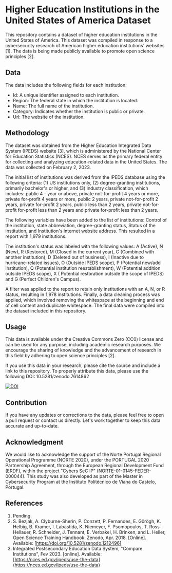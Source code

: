 # Higher Education Institutions in the United States of America Dataset

This repository contains a dataset of higher education institutions in the United States of America.
This dataset was compiled in response to a cybersecurity research of American higher education institutions' websites [1]. The data is being made publicly available to promote open science principles [2].

## Data

The data includes the following fields for each institution:

- Id: A unique identifier assigned to each institution.
- Region: The federal state in which the institution is located.
- Name: The full name of the institution.
- Category: Indicates whether the institution is public or private.
- Url: The website of the institution.

## Methodology

The dataset was obtained from the Higher Education Integrated Data System (IPEDS) website [3], which is administered by the National Center for Education Statistics (NCES). NCES serves as the primary federal entity for collecting and analyzing education-related data in the United States. The data was collected on February 2, 2023.

The initial list of institutions was derived from the IPEDS database using the following criteria: (1) US institutions only, (2) degree-granting institutions, primarily bachelor's or higher, and (3) industry classification, which includes: public 4 - year or above, private not-for-profit 4 years or more, private for-profit 4 years or more, public 2 years, private not-for-profit 2 years, private for-profit 2 years, public less than 2 years, private not-for-profit for-profit less than 2 years and private for-profit less than 2 years.

The following variables have been added to the list of institutions: Control of the institution, state abbreviation, degree-granting status, Status of the institution, and Institution's internet website address. This resulted in a report with 1,979 institutions.

The institution's status was labeled with the following values: A (Active), N (New), R (Restored), M (Closed in the current year), C (Combined with another institution), D (Deleted out of business), I (Inactive due to hurricane-related issues), O (Outside IPEDS scope), P (Potential new/add institution), Q (Potential institution reestablishment), W (Potential addition outside IPEDS scope), X ( Potential restoration outside the scope of IPEDS) and G (Perfect Children's Campus).

A filter was applied to the report to retain only institutions with an A, N, or R status, resulting in 1,978 institutions. Finally, a data cleaning process was applied, which involved removing the whitespace at the beginning and end of cell content and duplicate whitespace. The final data were compiled into the dataset included in this repository.

## Usage

This data is available under the Creative Commons Zero (CC0) license and can be used for any purpose, including academic research purposes. We encourage the sharing of knowledge and the advancement of research in this field by adhering to open science principles [2].

If you use this data in your research, please cite the source and include a link to this repository. To properly attribute this data, please use the following DOI: 10.5281/zenodo.7614862

[![DOI](https://zenodo.org/badge/DOI/10.5281/zenodo.7614862.svg)](https://doi.org/10.5281/zenodo.7614862)

## Contribution

If you have any updates or corrections to the data, please feel free to open a pull request or contact us directly. Let's work together to keep this data accurate and up-to-date.

## Acknowledgment

We would like to acknowledge the support of the Norte Portugal Regional Operational Programme (NORTE 2020), under the PORTUGAL 2020 Partnership Agreement, through the European Regional Development Fund (ERDF), within the project "Cybers SeC IP" (NORTE-01-0145-FEDER-000044). This study was also developed as part of the Master in Cybersecurity Program at the Instituto Politécnico de Viana do Castelo, Portugal.

## References

1. Pending.
2. S. Bezjak, A. Clyburne-Sherin, P. Conzett, P. Fernandes, E. Görögh, K. Helbig, B. Kramer, I. Labastida, K. Niemeyer, F. Psomopoulos, T. Ross-Hellauer, R. Schneider, J. Tennant, E. Verbakel, H. Brinken, and L. Heller, Open Science Training Handbook. Zenodo, Apr. 2018. [Online]. Available: [https://doi.org/10.5281/zenodo.1212496]
3. Integrated Postsecondary Education Data System, "Compare Institutions", Fev 2023. [online]. Available: [https://nces.ed.gov/ipeds/use-the-data](https://nces.ed.gov/ipeds/use-the-data)

